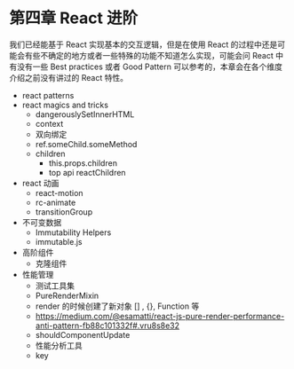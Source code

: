 # 第四章 React 进阶

我们已经能基于 React 实现基本的交互逻辑，但是在使用 React 的过程中还是可能会有些不确定的地方或者一些特殊的功能不知道怎么实现，可能会问 React 中有没有一些 Best practices 或者 Good Pattern 可以参考的，本章会在各个维度介绍之前没有讲过的 React 特性。

- react patterns 
- react magics and tricks
    - dangerouslySetInnerHTML
    - context
    - 双向绑定
    - ref.someChild.someMethod
    - children
        - this.props.children
        - top api reactChildren
- react 动画
    - react-motion
    - rc-animate
    - transitionGroup   
- 不可变数据
    - Immutability Helpers
    - immutable.js
- 高阶组件 
    - 克隆组件
- 性能管理
    - 测试工具集
    - PureRenderMixin
    - render 的时候创建了新对象  [] , {}, Function 等
    - https://medium.com/@esamatti/react-js-pure-render-performance-anti-pattern-fb88c101332f#.vru8s8e32
    - shouldComponentUpdate
    - 性能分析工具
    - key

